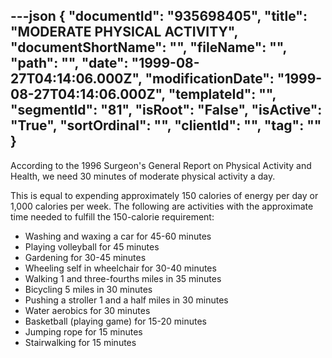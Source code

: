 ---json
{
  "documentId": "935698405",
  "title": "MODERATE PHYSICAL ACTIVITY",
  "documentShortName": "",
  "fileName": "",
  "path": "",
  "date": "1999-08-27T04:14:06.000Z",
  "modificationDate": "1999-08-27T04:14:06.000Z",
  "templateId": "",
  "segmentId": "81",
  "isRoot": "False",
  "isActive": "True",
  "sortOrdinal": "",
  "clientId": "",
  "tag": ""
}
---

According to the 1996 Surgeon's General Report on Physical Activity and Health, we need 30 minutes of moderate physical activity a day. 

This is equal to expending approximately 150 calories of energy per day or 1,000 calories per week. The following are activities with the approximate time needed to fulfill the 150-calorie requirement:  

* Washing and waxing a car for 45-60 minutes 
* Playing volleyball for 45 minutes 
* Gardening for 30-45 minutes 
* Wheeling self in wheelchair for 30-40 minutes 
* Walking 1 and three-fourths miles in 35 minutes 
* Bicycling 5 miles in 30 minutes 
* Pushing a stroller 1 and a half miles in 30 minutes 
* Water aerobics for 30 minutes 
* Basketball (playing game) for 15-20 minutes 
* Jumping rope for 15 minutes 
* Stairwalking for 15 minutes
